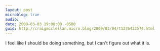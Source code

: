 ```yaml
---
layout: post
microblog: true
audio: 
date: 2009-03-03 19:00:00 -0500
guid: http://craigmcclellan.micro.blog/2009/03/04/t1276433574.html
---
```

I feel like I should be doing something, but I can't figure out what it is.

